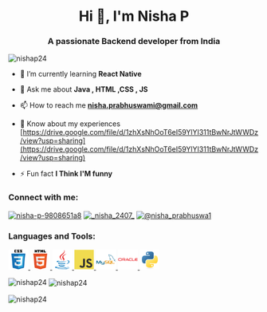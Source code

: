 <h1 align="center">Hi 👋, I'm Nisha P</h1>
<h3 align="center">A passionate Backend developer from India</h3>

<p align="left"> <img src="https://komarev.com/ghpvc/?username=nishap24&label=Profile%20views&color=0e75b6&style=flat" alt="nishap24" /> </p>

- 🌱 I’m currently learning **React Native**

- 💬 Ask me about **Java , HTML ,CSS , JS**

- 📫 How to reach me **nisha.prabhuswami@gmail.com**

- 📄 Know about my experiences [https://drive.google.com/file/d/1zhXsNhOoT6eI59YlYI311tBwNrJtWWDz/view?usp=sharing](https://drive.google.com/file/d/1zhXsNhOoT6eI59YlYI311tBwNrJtWWDz/view?usp=sharing)

- ⚡ Fun fact **I Think I'M funny**

<h3 align="left">Connect with me:</h3>
<p align="left">
<a href="https://linkedin.com/in/nisha-p-9808651a8" target="blank"><img align="center" src="https://raw.githubusercontent.com/rahuldkjain/github-profile-readme-generator/master/src/images/icons/Social/linked-in-alt.svg" alt="nisha-p-9808651a8" height="30" width="40" /></a>
<a href="https://instagram.com/_nisha_2407_" target="blank"><img align="center" src="https://raw.githubusercontent.com/rahuldkjain/github-profile-readme-generator/master/src/images/icons/Social/instagram.svg" alt="_nisha_2407_" height="30" width="40" /></a>
<a href="https://www.hackerrank.com/@nisha_prabhuswa1" target="blank"><img align="center" src="https://raw.githubusercontent.com/rahuldkjain/github-profile-readme-generator/master/src/images/icons/Social/hackerrank.svg" alt="@nisha_prabhuswa1" height="30" width="40" /></a>
</p>

<h3 align="left">Languages and Tools:</h3>
<p align="left"> <a href="https://www.w3schools.com/css/" target="_blank" rel="noreferrer"> <img src="https://raw.githubusercontent.com/devicons/devicon/master/icons/css3/css3-original-wordmark.svg" alt="css3" width="40" height="40"/> </a> <a href="https://www.w3.org/html/" target="_blank" rel="noreferrer"> <img src="https://raw.githubusercontent.com/devicons/devicon/master/icons/html5/html5-original-wordmark.svg" alt="html5" width="40" height="40"/> </a> <a href="https://www.java.com" target="_blank" rel="noreferrer"> <img src="https://raw.githubusercontent.com/devicons/devicon/master/icons/java/java-original.svg" alt="java" width="40" height="40"/> </a> <a href="https://developer.mozilla.org/en-US/docs/Web/JavaScript" target="_blank" rel="noreferrer"> <img src="https://raw.githubusercontent.com/devicons/devicon/master/icons/javascript/javascript-original.svg" alt="javascript" width="40" height="40"/> </a> <a href="https://www.mysql.com/" target="_blank" rel="noreferrer"> <img src="https://raw.githubusercontent.com/devicons/devicon/master/icons/mysql/mysql-original-wordmark.svg" alt="mysql" width="40" height="40"/> </a> <a href="https://www.oracle.com/" target="_blank" rel="noreferrer"> <img src="https://raw.githubusercontent.com/devicons/devicon/master/icons/oracle/oracle-original.svg" alt="oracle" width="40" height="40"/> </a> <a href="https://www.python.org" target="_blank" rel="noreferrer"> <img src="https://raw.githubusercontent.com/devicons/devicon/master/icons/python/python-original.svg" alt="python" width="40" height="40"/> </a> </p>

<p><img align="left" src="https://github-readme-stats.vercel.app/api/top-langs?username=nishap24&show_icons=true&locale=en&layout=compact" alt="nishap24" /></p>

<p>&nbsp;<img align="center" src="https://github-readme-stats.vercel.app/api?username=nishap24&show_icons=true&locale=en" alt="nishap24" /></p>

<p><img align="center" src="https://github-readme-streak-stats.herokuapp.com/?user=nishap24&" alt="nishap24" /></p>

